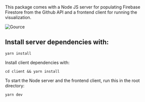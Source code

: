 This package comes with a Node JS server for populating Firebase Firestore from the Github API and a frontend client for running the visualization.

![Gource](//gource.iohk.io/static/assets/images/gource.jpg)

## Install server dependencies with:

```
yarn install
```

Install client dependencies with:

```
cd client && yarn install
```

To start the Node server and the frontend client, run this in the root directory:

```
yarn dev
```
